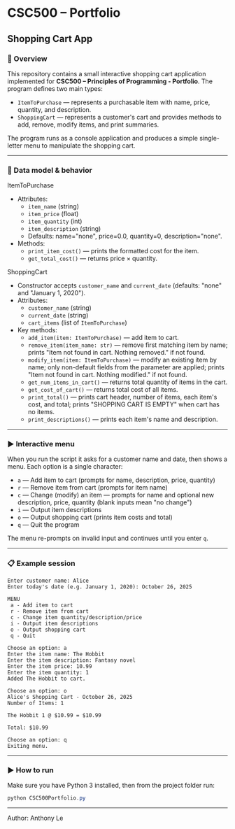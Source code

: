 # CSC500 – Portfolio
## Shopping Cart App

### 📌 Overview
This repository contains a small interactive shopping cart application implemented for **CSC500 – Principles of Programming - Portfolio**. The program defines two main types:

- `ItemToPurchase` — represents a purchasable item with name, price, quantity, and description.
- `ShoppingCart` — represents a customer's cart and provides methods to add, remove, modify items, and print summaries.

The program runs as a console application and produces a simple single-letter menu to manipulate the shopping cart.

---

### 🧾 Data model & behavior

ItemToPurchase
- Attributes:
  - `item_name` (string)
  - `item_price` (float)
  - `item_quantity` (int)
  - `item_description` (string)
  - Defaults: name="none", price=0.0, quantity=0, description="none".
- Methods:
  - `print_item_cost()` — prints the formatted cost for the item.
  - `get_total_cost()` — returns price × quantity.

ShoppingCart
- Constructor accepts `customer_name` and `current_date` (defaults: "none" and "January 1, 2020").
- Attributes:
  - `customer_name` (string)
  - `current_date` (string)
  - `cart_items` (list of `ItemToPurchase`)
- Key methods:
  - `add_item(item: ItemToPurchase)` — add item to cart.
  - `remove_item(item_name: str)` — remove first matching item by name; prints "Item not found in cart. Nothing removed." if not found.
  - `modify_item(item: ItemToPurchase)` — modify an existing item by name; only non-default fields from the parameter are applied; prints "Item not found in cart. Nothing modified." if not found.
  - `get_num_items_in_cart()` — returns total quantity of items in the cart.
  - `get_cost_of_cart()` — returns total cost of all items.
  - `print_total()` — prints cart header, number of items, each item's cost, and total; prints "SHOPPING CART IS EMPTY" when cart has no items.
  - `print_descriptions()` — prints each item's name and description.

---

### ▶️ Interactive menu
When you run the script it asks for a customer name and date, then shows a menu. Each option is a single character:

- `a` — Add item to cart (prompts for name, description, price, quantity)
- `r` — Remove item from cart (prompts for item name)
- `c` — Change (modify) an item — prompts for name and optional new description, price, quantity (blank inputs mean "no change")
- `i` — Output item descriptions
- `o` — Output shopping cart (prints item costs and total)
- `q` — Quit the program

The menu re-prompts on invalid input and continues until you enter `q`.

---

### 📋 Example session

```
Enter customer name: Alice
Enter today's date (e.g. January 1, 2020): October 26, 2025

MENU
 a - Add item to cart
 r - Remove item from cart
 c - Change item quantity/description/price
 i - Output item descriptions
 o - Output shopping cart
 q - Quit

Choose an option: a
Enter the item name: The Hobbit
Enter the item description: Fantasy novel
Enter the item price: 10.99
Enter the item quantity: 1
Added The Hobbit to cart.

Choose an option: o
Alice's Shopping Cart - October 26, 2025
Number of Items: 1

The Hobbit 1 @ $10.99 = $10.99

Total: $10.99

Choose an option: q
Exiting menu.
```

---

### ▶️ How to run
Make sure you have Python 3 installed, then from the project folder run:

```powershell
python CSC500Portfolio.py
```

---


Author: Anthony Le


